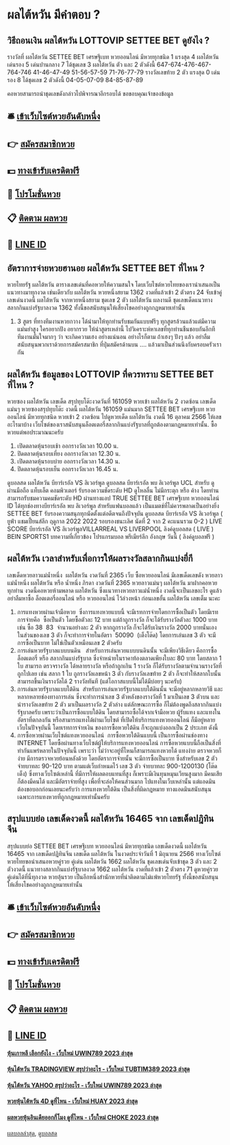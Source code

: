 # ผลไต้หวัน มีคำตอบ ?
## วิธีถอนเงิน ผลไต้หวัน LOTTOVIP SETTEE BET ดูยังไง ?
รางวัลที่ ผลไต้หวัน SETTEE BET เศรษฐีเบท หวยออนไลน์ มีหวยทุกชนิด 1 แรงสุด 4 ผลไต้หวัน เด่นรอง 5 เด่นปานกลาง 7 ได้ชุดเลข 3 ผลไต้หวัน ตัว และ 2 ตัวดังนี้
647-674-476-467-764-746
41-46-47-49
51-56-57-59
71-76-77-79
รางวัลเลขท้าย 2 ตัว แรงสุด 0 เด่นรอง 8 ได้ชุดเลข 2 ตัวดังนี้
04-05-07-09
84-85-87-89

คอหวยสามารถนำชุดเลขดังกล่าวไปพิจารณาอีกรอบได้
ขอขอบคุณเจ้าของข้อมูล

## 🛎 [เข้าเว็บไซต์หวยอันดับหนึ่ง](https://bit.ly/3BG5bNw)
## 👉 [สมัครสมาชิกหวย](https://bit.ly/3BG5bNw)
## 💵 [ทางเข้ารับเครดิตฟรี](https://bit.ly/3C3mvgS)
## 👑 [โปรโมชั่นหวย](https://bit.ly/3C3mvgS)
## 📋 [ติดตาม ผลหวย](https://bit.ly/3C3mvgS)
## 📱 [LINE ID](https://bit.ly/3C3mvgS)

## อัตราการจ่ายหวยฮานอย ผลไต้หวัน SETTEE BET ที่ไหน ?
หวยไทยรัฐ ผลไต้หวัน ตารางเลขเด่นที่คอหวยให้ความสนใจ โดบเว็บไซต์หวยไทยของเรานำเสนอเป็นแนวทางมาทุกงวด เช่นเดียวกับ ผลไต้หวัน หวยหนึ่งสยาม 1362 งวดที่แล้วเข้า 2 ตัวตรง 24 จับเข้าคู่เลขเด่นงวดนี้ ผลไต้หวัน จากหวยหนึ่งสยาม ชุดเลข 2 ตัว ผลไต้หวัน ผลงานดี ชุดเลขเด็ดแนวทางสลากกินแบ่งรัฐบาลงวด 1362 ทั้งนี้ขอสนับสนุนให้เสี่ยงโชคอย่างถูกกฎหมายเท่านั้น
1. 3 สูตร ที่ทางทีมงานหวยกวาง ได้นำมาให้ทุกท่านรับชมกันแบบฟรีๆ ทุกสูตรล้วนแล้วแต่มีความแม่นยำสูง ใครอยากปัง อยากรวย ให้นำสูตรเหล่านี้ ไปวิเคราะห์หาเลขที่ทุกท่านชืนชอบกันอีกที ทีมงานมั่นใจมากๆ ว่า จะเกิดความเฮง อย่างแน่นอน อย่างไรก็ตาม ถ้าเฮงๆ ปังๆ แล้ว อย่าลืมสนับสนุนพวกเราด้วยการสมัครสมาชิก ที่ปุ่มสมัครด้านบน …. แล้วมาเป็นส่วนนึงกับครอบครัวเรากัน

## ผลไต้หวัน ข้อมูลของ LOTTOVIP ที่ควรทราบ SETTEE BET ที่ไหน ?
หวยซอง ผลไต้หวัน เลขเด็ด สรุปทุบโต๊ะงวดวันที่ 161059 หวยเข้า ผลไต้หวัน 2 งวดซ้อน
เลขเด็ด แม่นๆ หวยซองสรุปทุบโต๊ะ งวดนี้ ผลไต้หวัน 161059 แม่นมาก SETTEE BET เศรษฐีเบท หวยออนไลน์ มีหวยทุกชนิด หวยเข้า 2 งวดซ้อน ไปดูหวยเด็ด ผลไต้หวัน งวดนี้ 16 ตุลาคม 2566 ให้เลขอะไรมาบ้าง
เว็บไซต์ของเราสนับสนุนล็อตเตอรี่สลากกินแบ่งรัฐบาลที่ถูกต้องตามกฏหมายเท่านั้น. ซื้อหวยแต่พอประมาณนะครับ
1. เปิดตลาดหุ้นรอบเช้า ออกรางวัลเวลา 10.00 น.
2. ปิดตลาดหุ้นรอบเที่ยง ออกรางวัลเวลา 12.30 น.
3. เปิดตลาดหุ้นรอบบ่าย ออกรางวัลเวลา 14.30 น.
4. ปิดตลาดหุ้นรอบเย็น ออกรางวัลเวลา 16.45 น.

ดูบอลสด ผลไต้หวัน บียาร์เรอัล VS ลิเวอร์พูล
ดูบอลสด บียาร์เรอัล พบ ลิเวอร์พูล UCL สำหรับ ดูผ่านมือถือ แท็บเล็ต คอมพิวเตอร์ รับรองความชัดระดับ HD ดูไหลลื่น ไม่มีกระตุก หรือ ค้าง โดยท่านสามารถรับชมความคมชัดระดับ HD ผ่านทางแอป TRUE SETTEE BET เศรษฐีเบท หวยออนไลน์ ID ได้ทุกช่องทางบียาร์เรอัล พบ ลิเวอร์พูล สำหรับแฟนบอลแล้ว เป็นแมตช์ที่ไม่ควรพลาดเป็นอย่างยิ่ง SETTEE BET รับรองความสนุกทุกนัดตั้งแต่อดีตจนถึงปัจจุบัน
ดูบอลสด บียาร์เรอัล VS ลิเวอร์พูล ( ยูฟ่า แชมเปี้ยนส์ลีก ฤดูกาล 2022 2022 รอบรองชนะเลิศ นัดที่ 2 จาก 2 คะแนนรวม 0-2 )
LIVE SCORE บียาร์เรอัล VS ลิเวอร์พูลVILLARREAL VS LIVERPOOL
ลิงค์ดูบอลสด ( LIVE )
 BEIN SPORTS1 
บทความที่เกี่ยวข้อง
โปรแกรมบอล พรีเมียร์ลีก อังกฤษ วันนี้ ( ลิงค์ดูบอลฟรี )

## ผลไต้หวัน เวลาสำหรับเพื่อการให้ผลรางวัลสลากกินแบ่งยี่กี
เลขเด็ดหวยลาวแม่น้ำหนึ่ง  ผลไต้หวัน งวดวันที่ 2365
เว็บ ซื้อหวยออนไลน์ มีเลขเด็ดเลขดัง หวยลาวแม่น้ำหนึ่ง ผลไต้หวัน หรือ น้ำหนึ่ง ภิรดา งวดวันที่ 2365 หวยลาวแม่นๆ ผลไต้หวัน มาฝากคอหวยทุกท่าน งวดนี้คอหวยห้ามพลาด ผลไต้หวัน ซึ่งแนวทางหวยลาวแม่น้ำหนึ่ง งวดนี้จะเป็นเลขอะไร ดูแล้วอย่าลืมหาซื้อ ล็อตเตอรี่ออนไลน์ หรือ หวยออนไลน์ ไว้ล่วงหน้า ก่อนเลขอั้น ผลไต้หวัน เลขเต็ม นะคะ
1. การแทงหวยผ่านเจ้ามือหวย  ซึ่งการแทงหวยแบบนี้ จะมีเรทการจ่ายโดยการซื้อเป็นตัว โดยมีเรทการจ่ายคือ  ซื้อเป็นตัว โดยซื้อตัวละ 12 บาท แต่ถ้าถูกรางวัล ก็จะได้รับรางวัลตัวละ 1000 บาท เช่น ซื้อ 38  83  จำนวนอย่างละ 2 ตัว หากถูกรางวัล ก็จะได้รับเงินรางวัล 2000 บาทนั่นเอง  ในส่วนของเลข 3 ตัว ก็จะทำการจ่ายในอัตรา  50090  (เต็งโต๊ด) โดยการเล่นเลข 3 ตัว จะมีการซื้อเป็นบาท ไม่ใช่เป็นตัวเหมือนเลข 2 ตัวครับ
2. การเล่นหวยรัฐบาลแบบบนดิน   สำหรับการเล่นหวยแบบบนดินนั้น จะมีเพียงวิธีเดียว คือการซื้อ ล็อตเตอรี่ หรือ สลากกินแบ่งรัฐบาล ซึ่งจำหน่ายในราคาท้องตลาดเพียงใบละ 80 บาท โดยสลาก 1 ใบ สามารถ ตรวจรางวัล ได้หลายรางวัล หรือถ้าถูกเกิน 1 รางวัล ก็ได้รับรางวัลตามจำนวนรางวัลที่ถูกไปเลย เช่น สลาก 1 ใบ ถูกรางวัลเลขหน้า 3 ตัว กับรางวัลเลขท้าย 2 ตัว ก็จะทำให้สลากใบนั้น สามารถขึ้นเงินรางวัลได้ 2 รางวัลทันที (แต่โอกาสแบบนี้ไม่ได้มีบ่อยๆ นะครับ)
3. การเล่นหวยรัฐบาลแบบใต้ดิน  สำหรับการเล่นหวยรัฐบาลแบบใต้ดินนั้น จะมีอยู่หลากหลายวิธี และหลากหลายช่องทางการเล่น ซึ่งจะทำการนำเลข 3 ตัวหลังของรางวัลที่ 1 มาเป็นเลข 3 ตัวบน และนำรางวัลเลขท้าย 2 ตัว มาเป็นผลรางวัล 2 ตัวล่าง แต่ลักษณะการซื้อ ก็ไม่ต้องพูดถึงสลากกินแบ่งรัฐบาลครับ เพราะว่าเป็นการซื้อแบบใต้ดิน โดยสามารถซื้อได้จากเจ้ามือหวย ผู้รับแทง และแทงในอัตราที่ตกลงกัน หรือสามารถแทงได้ผ่านเว็บไซต์ ที่เปิดให้บริการแทงหวยออนไลน์ ก็มีอยู่หลายเว็บในปัจจุบันนี้ โดยเรทการจ่ายเงิน ของการซื้อหวยใต้ดิน ก็จะถูกแบ่งออกเป็น 2 ประเภท ดังนี้
4. การซื้อหวยผ่านเว็บไซต์แทงหวยออนไลน์  การซื้อหวยใต้ดินแบบนี้ เป็นการซื้อผ่านช่องทาง INTERNET โดยซื้อผ่านทางเว็บไซต์ผู้ให้บริการแทงหวยออนไลน์ การซื้อหวยแบบนี้ถือเป็นสิ่งที่ทำกันแพร่หลายในปัจจุบันนี้ เพราะว่า ไม่ว่าจะอยู่ที่ไหนก็สามารถแทงหวยได้ แทงง่าย ตรวจหวยก็ง่าย มีการตรวจหวยย้อนหลังด้วย โดยอัตราการจ่ายนั้น จะมีการซื้อเป็นบาท ซึ่งสำหรับเลข 2 ตัว จ่ายบาทละ 90-120 บาท ตามแต่เว็บกำหนดไว้ เลข 3 ตัว จ่ายบาทละ 900-1200130 (โต๊ดเต็ง) ซึ่งทางเว็บไซต์เหล่านี้ ที่มีการให้ผลตอบแทนที่สูง ก็เพราะมีเงินทุนหมุนเวียนสูงมาก มีคนเสีย ก็ต้องมีคนได้ และมีอัตราจ่ายที่สูง เพื่อที่จะล่อให้คนส่วนมาก ไปแทงในเว็บเหล่านั้น แต่แอดมินต้องขอบอกก่อนเลยนะครับว่า การแทงหวยใต้ดิน เป็นสิ่งที่ผิดกฎหมาย ทางแอดมินสนับสนุนเฉพาะการแทงหวยที่ถูกกฎหมายเท่านั้นครับ

## สรุปแบบย่อ เลขเด็ดงวดนี้ ผลไต้หวัน 16465 จาก เลขเด็ดปฎิทินจีน
สรุปแบบย่อ SETTEE BET เศรษฐีเบท หวยออนไลน์ มีหวยทุกชนิด เลขเด็ดงวดนี้ ผลไต้หวัน 16465 จาก เลขเด็ดปฎิทินจีน เลขเด็ด ผลไต้หวัน ในงวดประจำวันที่ 1 มิถุนายน 2566 ทางเว็บไซต์หวยไทยขอนำเสนอหวยคู่รวย คู่เด่น ผลไต้หวัน 1662 ผลไต้หวัน ชุดเลขเด่นจับเข้าชุด 3 ตัว และ 2 ตัวงวดนี้ แนวทางสลากกินแบ่งรัฐบาลงวด 1662 ผลไต้หวัน งวดที่แล้วเข้า 2 ตัวตรง 71 ดูหวยคู่รวย คู่เด่นได้ที่นี่ทุกงวด หวยลุ้นรวย เป็นอีกหนึ่งสำนักหวยที่น่าติดตามไม่แพ้หวยไทยรัฐ ทั้งนี้ขอสนับสนุนให้เสี่ยงโชคอย่างถูกกฎหมายเท่านั้น

## 🛎 [เข้าเว็บไซต์หวยอันดับหนึ่ง](https://bit.ly/3BG5bNw)
## 👉 [สมัครสมาชิกหวย](https://bit.ly/3BG5bNw)
## 💵 [ทางเข้ารับเครดิตฟรี](https://bit.ly/3C3mvgS)
## 👑 [โปรโมชั่นหวย](https://bit.ly/3C3mvgS)
## 📋 [ติดตาม ผลหวย](https://bit.ly/3C3mvgS)
## 📱 [LINE ID](https://bit.ly/3C3mvgS)

#### [หุ้นเกาหลี เลือกยังไง - เว็บใหม่ UWIN789 2023 ล่าสุด](https://atom.io/themes/หุ้นเกาหลี%20เลือกยังไง%20-%20เว็บใหม่%20uwin789%202023%20ล่าสุด)
#### [หุ้นไต้หวัน TRADINGVIEW สรุปว่าอะไร - เว็บใหม่ TUBTIM389 2023 ล่าสุด](https://atom.io/themes/หุ้นไต้หวัน%20tradingview%20สรุปว่าอะไร%20-%20เว็บใหม่%20tubtim389%202023%20ล่าสุด)
#### [หุ้นไต้หวัน YAHOO สรุปว่าอะไร - เว็บใหม่ UWIN789 2023 ล่าสุด](https://atom.io/themes/หุ้นไต้หวัน%20yahoo%20สรุปว่าอะไร%20-%20เว็บใหม่%20uwin789%202023%20ล่าสุด)
#### [หวยหุ้นไต้หวัน 4D ดูที่ไหน - เว็บใหม่ HUAY 2023 ล่าสุด](https://atom.io/themes/หวยหุ้นไต้หวัน%204d%20ดูที่ไหน%20-%20เว็บใหม่%20huay%202023%20ล่าสุด)
#### [ผลหวยหุ้นอินเดียออกกี่โมง ดูที่ไหน - เว็บใหม่ CHOKE 2023 ล่าสุด](https://atom.io/themes/ผลหวยหุ้นอินเดียออกกี่โมง%20ดูที่ไหน%20-%20เว็บใหม่%20choke%202023%20ล่าสุด)

[ผลบอลล่าสุด](https://siamsport.tv "ผลบอลล่าสุด"), [ดูบอลสด](https://siamsport.tv/ดูบอลสด "ดูบอลสด")